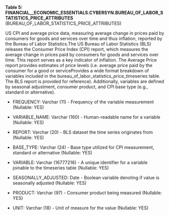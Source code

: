 **Table 5: FINANCIAL__ECONOMIC_ESSENTIALS.CYBERSYN.BUREAU_OF_LABOR_STATISTICS_PRICE_ATTRIBUTES** (BUREAU_OF_LABOR_STATISTICS_PRICE_ATTRIBUTES)

US CPI and average price data, measuring average change in prices paid by consumers for goods and services over time and thus inflation, reported by the Bureau of Labor Statistics.The US Bureau of Labor Statistics (BLS) releases the Consumer Price Index (CPI) report, which measures the average change in prices paid by consumers for goods and services over time. This report serves as a key indicator of inflation. The Average Price report provides estimates of price levels (i.e. average price paid by the consumer for a good or serviceProvides a wide format breakdown of variables included in the bureau_of_labor_statistics_price_timeseries table. The BLS report is provided for reference). Additionally, variables are defined by seasonal adjustment, consumer product, and CPI base type (e.g., standard or alternative).

- FREQUENCY: Varchar (11) - Frequency of the variable measurement (Nullable: YES)

- VARIABLE_NAME: Varchar (160) - Human-readable name for a variable (Nullable: YES)

- REPORT: Varchar (20) - BLS dataset the time series originates from (Nullable: YES)

- BASE_TYPE: Varchar (24) - Base type utilized for CPI measurement, standard or alternative (Nullable: YES)

- VARIABLE: Varchar (16777216) - A unique identifier for a variable joinable to the timeseries table (Nullable: YES)

- SEASONALLY_ADJUSTED: Date - Boolean variable denoting if value is seasonally adjusted (Nullable: YES)

- PRODUCT: Varchar (97) - Consumer product being measured (Nullable: YES)

- UNIT: Varchar (18) - Unit of measure for the value (Nullable: YES)


